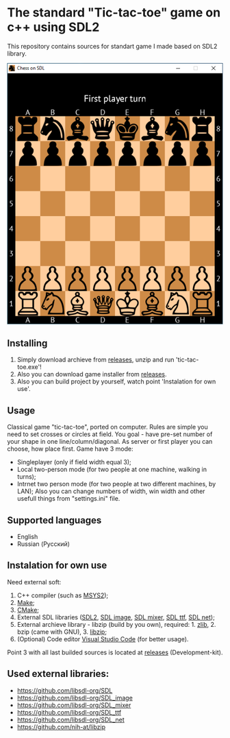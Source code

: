 # The standard "Tic-tac-toe" game on c++ using SDL2

This repository contains sources for standart game  I made based on SDL2 library.

![Screenshot of game](/screenshots/game-main.png?raw=true)

## Installing
1. Simply download archieve from [releases](https://github.com/kolyaka32/tic-tac-toe-on-SDL-net/releases), unzip and run 'tic-tac-toe.exe'!
2. Also you can download game installer from [releases](https://github.com/kolyaka32/tic-tac-toe-on-SDL-net/releases).
3. Also you can build project by yourself, watch point 'Instalation for own use'.

## Usage
Classical game "tic-tac-toe", ported on computer. Rules are simple you need to set crosses or circles at field.
You goal - have pre-set number of your shape in one line/column/diagonal.
As server or first player you can choose, how place first.
Game have 3 mode: 
* Singleplayer (only if field width equal 3);
* Local two-person mode (for two people at one machine, walking in turns);
* Intrnet two person mode (for two people at two different machines, by LAN);
Also you can change numbers of width, win width and other usefull things from "settings.ini" file.

## Supported languages
* English
* Russian (Русский)

## Instalation for own use
Need external soft:
1. C++ compiler (such as [MSYS2](https://www.msys2.org/#installation));
2. [Make](https://sourceforge.net/projects/gnuwin32/files/make/3.81/make-3.81.exe/download);
3. [CMake](https://sourceforge.net/projects/cmake.mirror/);
4. External SDL libraries ([SDL2](https://github.com/libsdl-org/SDL/releases), [SDL image](https://github.com/libsdl-org/SDL_image/releases), [SDL mixer](https://github.com/libsdl-org/SDL_mixer/releases), [SDL ttf](https://github.com/libsdl-org/SDL_ttf/releases), [SDL net](https://github.com/libsdl-org/SDL_net/releases));
5. External archieve library - libzip (build by you own), required: 1. [zlib](https://www.zlib.net/), 2. bzip (came with GNU), 3. [libzip](https://libzip.org/download/);
6. (Optional) Code editor [Visual Studio Code](https://code.visualstudio.com/download) (for better usage).

Point 3 with all last builded sources is located at [releases](https://github.com/kolyaka32/tic-tac-toe-on-SDL-net/releases) (Development-kit).

## Used external libraries:
* https://github.com/libsdl-org/SDL
* https://github.com/libsdl-org/SDL_image
* https://github.com/libsdl-org/SDL_mixer
* https://github.com/libsdl-org/SDL_ttf
* https://github.com/libsdl-org/SDL_net
* https://github.com/nih-at/libzip